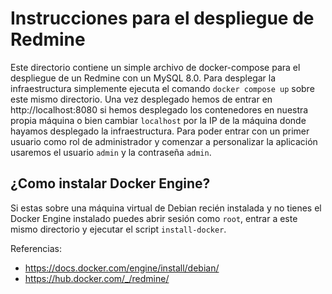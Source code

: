 # Instrucciones para el despliegue de Redmine

Este directorio contiene un simple archivo de docker-compose para el despliegue de un Redmine con un MySQL 8.0. Para desplegar la infraestructura simplemente ejecuta el comando `docker compose up` sobre este mismo directorio. Una vez desplegado hemos de entrar en http://localhost:8080 si hemos desplegado los contenedores en nuestra propia máquina o bien cambiar `localhost` por la IP de la máquina donde hayamos desplegado la infraestructura. Para poder entrar con un primer usuario como rol de administrador y comenzar a personalizar la aplicación usaremos el usuario `admin` y la contraseña `admin`.

## ¿Como instalar Docker Engine?

Si estas sobre una máquina virtual de Debian recién instalada y no tienes el
Docker Engine instalado puedes abrir sesión como `root`, entrar a este mismo
directorio y ejecutar el script `install-docker`.

Referencias:

- https://docs.docker.com/engine/install/debian/
- https://hub.docker.com/_/redmine/
